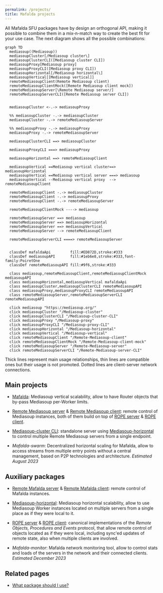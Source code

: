 ```yaml
---
permalink: /projects/
title: Mafalda projects
---
```


All Mafalda SFU packages have by design an orthogonal API, making it possible to
combine them in a mix-n-match way to create the best fit for your use case. The
next diagram shows all the possible combinations:

```mermaid
graph TD
  mediasoup((Mediasoup))
  mediasoupCluster[/Mediasoup cluster\]
  mediasoupClusterCLI([Mediasoup cluster CLI])
  mediasoupProxy[Mediasoup proxy]
  mediasoupProxyCLI([Mediasoup proxy CLI])
  mediasoupHorizontal[/Mediasoup horizontal\]
  mediasoupVertical[[Mediasoup vertical]]
  remoteMediasoupClient(Remote Mediasoup client)
  remoteMediasoupClientMock([Remote Mediasoup client mock])
  remoteMediasoupServer[\Remote Mediasoup server/]
  remoteMediasoupServerCLI([Remote Mediasoup server CLI])


  mediasoupCluster <-.-> mediasoupProxy

  %% mediasoupCluster -.-> mediasoupCluster
  mediasoupCluster -.-> remoteMediasoupServer

  %% mediasoupProxy -.-> mediasoupProxy
  mediasoupProxy -.-> remoteMediasoupServer

  mediasoupClusterCLI ==> mediasoupCluster

  mediasoupProxyCLI ===> mediasoupProxy

  mediasoupHorizontal ==> remoteMediasoupClient

  mediasoupVertical ==Mediasoup vertical cluster==>  mediasoupHorizontal
  mediasoupVertical ==Mediasoup vertical server ===> mediasoup
  mediasoupVertical --Mediasoup vertical proxy  -->  remoteMediasoupClient

  remoteMediasoupClient -.-> mediasoupCluster
  remoteMediasoupClient -.-> mediasoupProxy
  remoteMediasoupClient -.-> remoteMediasoupServer

  remoteMediasoupClientMock ----> mediasoup

  remoteMediasoupServer ==> mediasoup
  remoteMediasoupServer ==> mediasoupHorizontal
  remoteMediasoupServer ==> mediasoupVertical
  remoteMediasoupServer --> remoteMediasoupClient

  remoteMediasoupServerCLI ====> remoteMediasoupServer


  classDef mafaldaApi         fill:#ED872D,stroke:#333
  classDef mediasoupAPI       fill:#1eb6e8,stroke:#333,font-family:PoiretOne
  classDef remoteMediasoupAPI fill:#9f6,stroke:#333

  class mediasoup,remoteMediasoupClient,remoteMediasoupClientMock mediasoupAPI
  class mediasoupHorizontal,mediasoupVertical mafaldaApi
  class mediasoupCluster,mediasoupClusterCLI remoteMediasoupAPI
  class mediasoupProxy,mediasoupProxyCLI remoteMediasoupAPI
  class remoteMediasoupServer,remoteMediasoupServerCLI remoteMediasoupAPI

  click mediasoup "https://mediasoup.org/"
  click mediasoupCluster "/Mediasoup-cluster"
  click mediasoupClusterCLI "/Mediasoup-cluster-CLI"
  click mediasoupProxy "/Mediasoup-proxy"
  click mediasoupProxyCLI "/Mediasoup-proxy-CLI"
  click mediasoupHorizontal "/Mediasoup-horizontal"
  click mediasoupVertical "/Mediasoup-vertical"
  click remoteMediasoupClient "/Remote-Mediasoup-client"
  click remoteMediasoupClientMock "/Remote-Mediasoup-client-mock"
  click remoteMediasoupServer "/Remote-Mediasoup-server"
  click remoteMediasoupServerCLI "/Remote-Mediasoup-server-CLI"
```

Thick lines represent main usage relationships, thin lines are compatible ones
but their usage is not promoted. Dotted lines are client-server network
connections.

## Main projects

- [Mafalda](/Mafalda): Mediasoup vertical scalability, allow to have Router
  objects that by-pass Mediasoup per-Worker limits.
- [Remote Mediasoup server](/Remote-Mediasoup-server) &
  [Remote Mediasoup client](/Remote-Mediasoup-client): remote control of
  Mediasoup instances, both of them build on top of [ROPE server](/ROPE-server)
  & [ROPE client](/ROPE-client).
- [Mediasoup-cluster CLI](/Mediasoup-cluster-CLI): standalone server using
  [Mediasoup-horizontal](/Mediasoup-horizontal) to control multiple Remote
  Mediasoup servers from a single endpoint.

- *Mafalda-swarm*: Decentralized horizontal scaling for Mafalda, allow to access
  streams from multiple entry points without a central management, based on P2P
  technologies and architecture. *Estimated August 2023*

## Auxiliary packages

- [Remote Mafalda server](/Remote-Mafalda-server) &
  [Remote Mafalda client](/Remote-Mafalda-client): remote control of Mafalda
  instances.
- [Mediasoup-horizontal](/Mediasoup-horizontal): Mediasoup horizontal
  scalability, allow to use Mediasoup Worker instances located on multiple
  servers from a single place as if they were local to it.
- [ROPE server](/ROPE-server) & [ROPE client](/ROPE-client): canonical
  implementations of the *Remote Objects, Procedures and Events* protocol, that
  allow remote control of objects located as if they were local, including
  sync'ed updates of remote state, also when multiple clients are involved.

- *Mafalda-monitor*: Mafalda network monitoring tool, allow to control stats and
  loads of the servers in the network and their connected clients.
  *Estimated December 2023*

## Related pages

- [What package should I use?](/what-package-should-I-use/)
